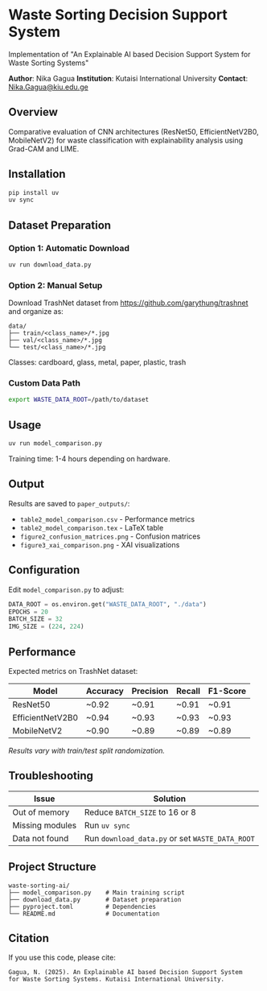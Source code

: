 # Waste Sorting Decision Support System

Implementation of "An Explainable AI based Decision Support System for Waste Sorting Systems"

**Author**: Nika Gagua
**Institution**: Kutaisi International University
**Contact**: Nika.Gagua@kiu.edu.ge

## Overview

Comparative evaluation of CNN architectures (ResNet50, EfficientNetV2B0, MobileNetV2) for waste classification with explainability analysis using Grad-CAM and LIME.

## Installation

```bash
pip install uv
uv sync
```

## Dataset Preparation

### Option 1: Automatic Download

```bash
uv run download_data.py
```

### Option 2: Manual Setup

Download TrashNet dataset from https://github.com/garythung/trashnet and organize as:

```
data/
├── train/<class_name>/*.jpg
├── val/<class_name>/*.jpg
└── test/<class_name>/*.jpg
```

Classes: cardboard, glass, metal, paper, plastic, trash

### Custom Data Path

```bash
export WASTE_DATA_ROOT=/path/to/dataset
```

## Usage

```bash
uv run model_comparison.py
```

Training time: 1-4 hours depending on hardware.

## Output

Results are saved to `paper_outputs/`:

- `table2_model_comparison.csv` - Performance metrics
- `table2_model_comparison.tex` - LaTeX table
- `figure2_confusion_matrices.png` - Confusion matrices
- `figure3_xai_comparison.png` - XAI visualizations

## Configuration

Edit `model_comparison.py` to adjust:

```python
DATA_ROOT = os.environ.get("WASTE_DATA_ROOT", "./data")
EPOCHS = 20
BATCH_SIZE = 32
IMG_SIZE = (224, 224)
```

## Performance

Expected metrics on TrashNet dataset:

| Model            | Accuracy | Precision | Recall | F1-Score |
| ---------------- | -------- | --------- | ------ | -------- |
| ResNet50         | ~0.92    | ~0.91     | ~0.91  | ~0.91    |
| EfficientNetV2B0 | ~0.94    | ~0.93     | ~0.93  | ~0.93    |
| MobileNetV2      | ~0.90    | ~0.89     | ~0.89  | ~0.89    |

_Results vary with train/test split randomization._

## Troubleshooting

| Issue           | Solution                                        |
| --------------- | ----------------------------------------------- |
| Out of memory   | Reduce `BATCH_SIZE` to 16 or 8                  |
| Missing modules | Run `uv sync`                                   |
| Data not found  | Run `download_data.py` or set `WASTE_DATA_ROOT` |

## Project Structure

```
waste-sorting-ai/
├── model_comparison.py    # Main training script
├── download_data.py       # Dataset preparation
├── pyproject.toml         # Dependencies
└── README.md              # Documentation
```

## Citation

If you use this code, please cite:

```
Gagua, N. (2025). An Explainable AI based Decision Support System
for Waste Sorting Systems. Kutaisi International University.
```
